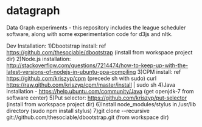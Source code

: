 datagraph
=========

Data Graph experiments - this repository includes the league scheduler software, along with some experimentation code for d3js and nltk.

Dev Installation:
1)Dbootstrap install: ref https://github.com/thesociable/dbootstrap (install from workspace project dir)
2)Node.js installation: http://stackoverflow.com/questions/7214474/how-to-keep-up-with-the-latest-versions-of-nodejs-in-ubuntu-ppa-compiling
3)CPM install: ref https://github.com/kriszyp/cpm  (precede sh with sudo) curl https://raw.github.com/kriszyp/cpm/master/install | sudo sh
4)Java installation - https://help.ubuntu.com/community/Java  (get openjdk-7 from software center)
5)Put selector: https://github.com/kriszyp/put-selector (install from workspace project dir)
6)Install node_modules/stylus in /usr/lib directory (sudo npm install stylus)
7)git clone --recursive git://github.com/thesociable/dbootstrap.git (from workspace dir)

